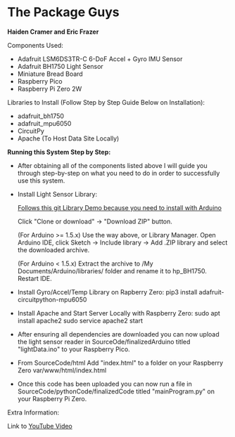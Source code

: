 # The Package Guys

**Haiden Cramer and Eric Frazer**


Components Used: 

* Adafruit LSM6DS3TR-C 6-DoF Accel + Gyro IMU Sensor
* Adafruit BH1750 Light Sensor
* Miniature Bread Board
* Raspberry Pico 
* Raspberry Pi Zero 2W

Libraries to Install (Follow Step by Step Guide Below on Installation):

* adafruit_bh1750
* adafruit_mpu6050
* CircuitPy
* Apache (To Host Data Site Locally)

**Running this System Step by Step:**

* After obtaining all of the components listed above I will guide you through step-by-step on what you need to do in order to successfully use this system. 

* Install Light Sensor Library: 

    [Follows this git Library Demo because you need to install with Arduino](https://github.com/Starmbi/hp_BH1750)

    Click "Clone or download" -> "Download ZIP" button.

    (For Arduino >= 1.5.x) Use the way above, or Library Manager. Open Arduino IDE, click Sketch -> Include library -> Add .ZIP library  and select the downloaded archive.

    (For Arduino < 1.5.x) Extract the archive to <Your User Directory>/My Documents/Arduino/libraries/ folder and rename it to hp_BH1750. Restart IDE.

* Install Gyro/Accel/Temp Library on Rapberry Zero: pip3 install adafruit-circuitpython-mpu6050

* Install Apache and Start Server Locally with Raspberry Zero: 
    sudo apt install apache2
    sudo service apache2 start

* After ensuring all dependencies are downloaded you can now upload the light sensor reader in SourceOde/finalizedArduino titled "lightData.ino" to your Raspberry Pico. 
* From SourceCode/html Add "index.html" to a folder on your Raspberry Zero var/www/html/index.html
* Once this code has been uploaded you can now run a file in SourceCode/pythonCode/finalizedCode titled "mainProgram.py" on your Raspberry Pi Zero. 

Extra Information: 

Link to [YouTube Video](https://youtu.be/E0emrvPqTsI)